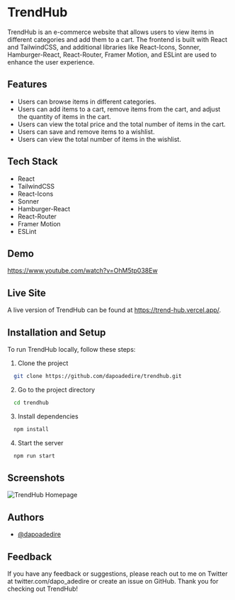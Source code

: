 # TrendHub

TrendHub is an e-commerce website that allows users to view items in different categories and add them to a cart. The frontend is built with React and TailwindCSS, and additional libraries like React-Icons, Sonner, Hamburger-React, React-Router, Framer Motion, and ESLint are used to enhance the user experience.

## Features

- Users can browse items in different categories.
- Users can add items to a cart, remove items from the cart, and adjust the quantity of items in the cart.
- Users can view the total price and the total number of items in the cart.
- Users can save and remove items to a wishlist.
- Users can view the total number of items in the wishlist.

## Tech Stack

- React
- TailwindCSS
- React-Icons
- Sonner
- Hamburger-React
- React-Router
- Framer Motion
- ESLint

## Demo

<https://www.youtube.com/watch?v=OhM5tp038Ew>

## Live Site

A live version of TrendHub can be found at <https://trend-hub.vercel.app/>.

## Installation and Setup

To run TrendHub locally, follow these steps:

1. Clone the project

```bash
  git clone https://github.com/dapoadedire/trendhub.git
```

2. Go to the project directory

```bash
  cd trendhub
```

3. Install dependencies

```bash
  npm install
```

4. Start the server

```bash
  npm run start
```

## Screenshots

![TrendHub Homepage](https://via.placeholder.com/468x300?text=TrendHub+Homepage+Screenshot+Here)

## Authors

- [@dapoadedire](https://www.github.com/dapoadedire)

## Feedback

If you have any feedback or suggestions, please reach out to me on Twitter at twitter.com/dapo_adedire or create an issue on GitHub. Thank you for checking out TrendHub!
